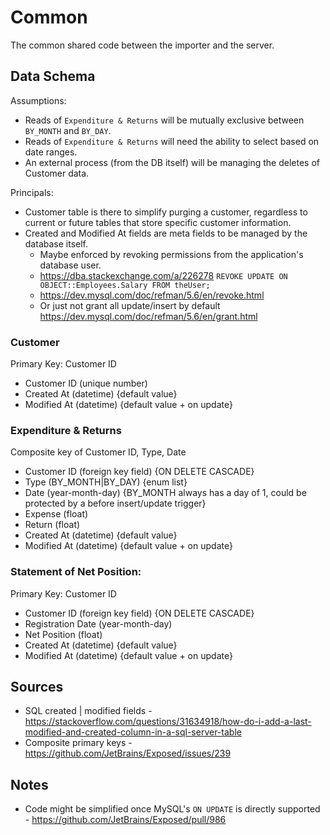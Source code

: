 # Common
The common shared code between the importer and the server.

## Data Schema

Assumptions:
* Reads of `Expenditure & Returns` will be mutually exclusive between `BY_MONTH` and `BY_DAY`.
* Reads of `Expenditure & Returns` will need the ability to select based on date ranges.
* An external process (from the DB itself) will be managing the deletes of Customer data.

Principals:
* Customer table is there to simplify purging a customer, regardless to current or future tables that store specific customer information.
* Created and Modified At fields are meta fields to be managed by the database itself.
  * Maybe enforced by revoking permissions from the application's database user.
  * https://dba.stackexchange.com/a/226278 `REVOKE UPDATE ON OBJECT::Employees.Salary FROM theUser;`
  * https://dev.mysql.com/doc/refman/5.6/en/revoke.html
  * Or just not grant all update/insert by default https://dev.mysql.com/doc/refman/5.6/en/grant.html

### Customer
Primary Key: Customer ID
* Customer ID (unique number)
* Created At (datetime) {default value}
* Modified At (datetime) {default value + on update}

### Expenditure & Returns
Composite key of Customer ID, Type, Date
* Customer ID (foreign key field) {ON DELETE CASCADE}
* Type (BY_MONTH|BY_DAY) {enum list}
* Date (year-month-day) {BY_MONTH always has a day of 1, could be protected by a before insert/update trigger}
* Expense (float)
* Return (float)
* Created At (datetime) {default value}
* Modified At (datetime) {default value + on update}

### Statement of Net Position:
Primary Key: Customer ID
* Customer ID (foreign key field) {ON DELETE CASCADE}
* Registration Date (year-month-day)
* Net Position (float)
* Created At (datetime) {default value}
* Modified At (datetime) {default value + on update}

## Sources
* SQL created | modified fields - https://stackoverflow.com/questions/31634918/how-do-i-add-a-last-modified-and-created-column-in-a-sql-server-table
* Composite primary keys - https://github.com/JetBrains/Exposed/issues/239

## Notes
* Code might be simplified once MySQL's `ON UPDATE` is directly supported - https://github.com/JetBrains/Exposed/pull/986